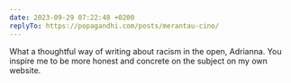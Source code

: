 ```yaml
---
date: 2023-09-29 07:22:48 +0200
replyTo: https://popagandhi.com/posts/merantau-cino/
---
```

What a thoughtful way of writing about racism in the open, Adrianna. You inspire me to be more honest and concrete on the subject on my own website.
